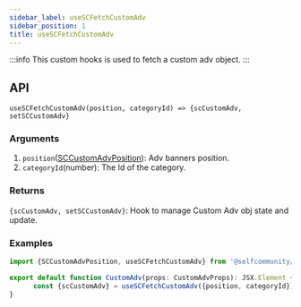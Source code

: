 ```yaml
---
sidebar_label: useSCFetchCustomAdv
sidebar_position: 1
title: useSCFetchCustomAdv
---
```


:::info
This custom hooks is used to fetch a custom adv object.
:::

## API

`useSCFetchCustomAdv(position, categoryId) => {scCustomAdv, setSCCustomAdv}`
### Arguments

1. `position`([SCCustomAdvPosition](../Types/custom_adv/#sccustomadvposition)): Adv banners position.
2. `categoryId`(number): The Id of the category.
### Returns

`{scCustomAdv, setSCCustomAdv}`: Hook to manage Custom Adv obj state and update.

### Examples

```jsx
import {SCCustomAdvPosition, useSCFetchCustomAdv} from '@selfcommunity/core';

export default function CustomAdv(props: CustomAdvProps): JSX.Element {
      const {scCustomAdv} = useSCFetchCustomAdv({position, categoryId});
}
```